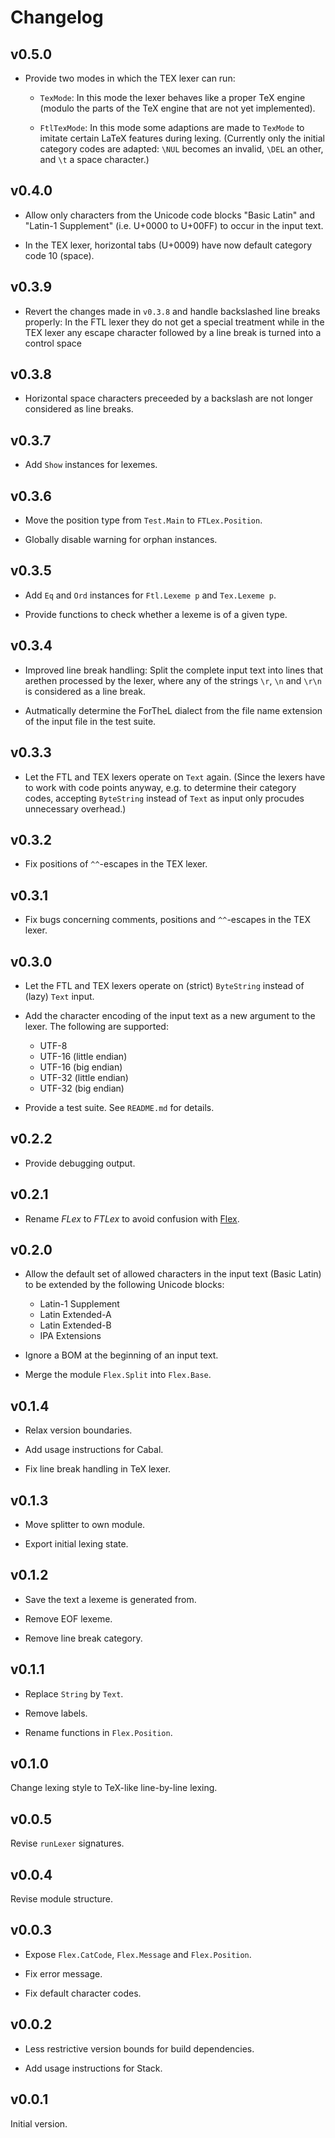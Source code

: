 # Changelog

## v0.5.0

* Provide two modes in which the TEX lexer can run:

  - `TexMode`: In this mode the lexer behaves like a proper TeX engine (modulo
    the parts of the TeX engine that are not yet implemented).

  - `FtlTexMode`: In this mode some adaptions are made to `TexMode` to imitate
    certain LaTeX features during lexing.
    (Currently only the initial category codes are adapted:
    `\NUL` becomes an invalid, `\DEL` an other, and `\t` a space character.)


## v0.4.0

* Allow only characters from the Unicode code blocks "Basic Latin" and
  "Latin-1 Supplement" (i.e. U+0000 to U+00FF) to occur in the input text.

* In the TEX lexer, horizontal tabs (U+0009) have now default category code
  10 (space).


## v0.3.9

* Revert the changes made in `v0.3.8` and handle backslashed line breaks
  properly: In the FTL lexer they do not get a special treatment while in the
  TEX lexer any escape character followed by a line break is turned into a
  control space


## v0.3.8

* Horizontal space characters preceeded by a backslash are not longer considered
  as line breaks.


## v0.3.7

* Add `Show` instances for lexemes.


## v0.3.6

* Move the position type from `Test.Main` to `FTLex.Position`.

* Globally disable warning for orphan instances.


## v0.3.5

* Add `Eq` and `Ord` instances for `Ftl.Lexeme p` and `Tex.Lexeme p`.

* Provide functions to check whether a lexeme is of a given type.


## v0.3.4

* Improved line break handling: Split the complete input text into lines that
  arethen processed by the lexer, where any of the strings `\r`, `\n` and `\r\n`
  is considered as a line break.

* Autmatically determine the ForTheL dialect from the file name extension of the
  input file in the test suite.


## v0.3.3

* Let the FTL and TEX lexers operate on `Text` again. (Since the lexers have to
  work with code points anyway, e.g. to determine their category codes,
  accepting `ByteString` instead of `Text` as input only procudes unnecessary
  overhead.)


## v0.3.2

* Fix positions of `^^`-escapes in the TEX lexer.


## v0.3.1

* Fix bugs concerning comments, positions and `^^`-escapes in the TEX lexer.


## v0.3.0

* Let the FTL and TEX lexers operate on (strict) `ByteString` instead of (lazy)
  `Text` input.

* Add the character encoding of the input text as a new argument to the lexer.
  The following are supported:

  - UTF-8
  - UTF-16 (little endian)
  - UTF-16 (big endian)
  - UTF-32 (little endian)
  - UTF-32 (big endian)

* Provide a test suite. See `README.md` for details.


## v0.2.2

* Provide debugging output.


## v0.2.1

* Rename *FLex* to *FTLex* to avoid confusion with
  [Flex](https://github.com/westes/flex).


## v0.2.0

* Allow the default set of allowed characters in the input text (Basic Latin)
  to be extended by the following Unicode blocks:

  - Latin-1 Supplement
  - Latin Extended-A
  - Latin Extended-B
  - IPA Extensions

* Ignore a BOM at the beginning of an input text.

* Merge the module `Flex.Split` into `Flex.Base`.


## v0.1.4

* Relax version boundaries.

* Add usage instructions for Cabal.

* Fix line break handling in TeX lexer.


## v0.1.3

* Move splitter to own module.

* Export initial lexing state.


## v0.1.2

* Save the text a lexeme is generated from.

* Remove EOF lexeme.

* Remove line break category.


## v0.1.1

* Replace `String` by `Text`.

* Remove labels.

* Rename functions in `Flex.Position`.


## v0.1.0

Change lexing style to TeX-like line-by-line lexing.


## v0.0.5

Revise `runLexer` signatures.


## v0.0.4

Revise module structure.


## v0.0.3

* Expose `Flex.CatCode`, `Flex.Message` and `Flex.Position`.

* Fix error message.

* Fix default character codes.


## v0.0.2

* Less restrictive version bounds for build dependencies.

* Add usage instructions for Stack.


## v0.0.1

Initial version.
